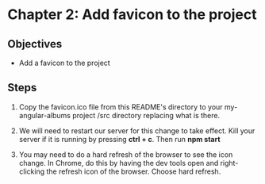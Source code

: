 # Chapter 2: Add favicon to the project

## Objectives

- Add a favicon to the project

## Steps

1. Copy the favicon.ico file from this README's directory to your my-angular-albums project /src directory replacing what is there.

1. We will need to restart our server for this change to take effect. Kill your server if it is running by pressing **ctrl + c**. Then run **npm start** 

1. You may need to do a hard refresh of the browser to see the icon change. In Chrome, do this by having the dev tools open and right-clicking the refresh icon of the browser. Choose hard refresh.